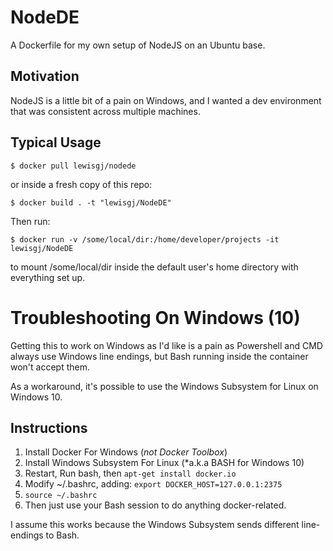 # NodeDE
A Dockerfile for my own setup of NodeJS on an Ubuntu base.

## Motivation
NodeJS is a little bit of a pain on Windows, and I wanted a dev environment that was consistent across multiple machines. 

## Typical Usage
    $ docker pull lewisgj/nodede

or inside a fresh copy of this repo:

    $ docker build . -t "lewisgj/NodeDE"

Then run:

    $ docker run -v /some/local/dir:/home/developer/projects -it lewisgj/NodeDE 

to mount /some/local/dir inside the default user's home directory with everything set up.

# Troubleshooting On Windows (10)

Getting this to work on Windows as I'd like is a pain as Powershell and CMD always use Windows line endings, but Bash running inside the container won't accept them. 

As a workaround, it's possible to use the Windows Subsystem for Linux on Windows 10. 

## Instructions

1. Install Docker For Windows (*not Docker Toolbox*)
1. Install Windows Subsystem For Linux (*a.k.a BASH for Windows 10)
1. Restart, Run bash, then `apt-get install docker.io`
1. Modify ~/.bashrc, adding: `export DOCKER_HOST=127.0.0.1:2375`
1. `source ~/.bashrc`
1. Then just use your Bash session to do anything docker-related.

I assume this works because the Windows Subsystem sends different line-endings to Bash.  


